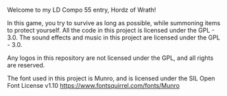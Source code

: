 Welcome to my LD Compo 55 entry, Hordz of Wrath!

In this game, you try to survive as long as possible, while summoning items to protect yourself.
All the code in this project is licensed under the GPL - 3.0.
The sound effects and music in this project are licensed under the GPL - 3.0.

Any logos in this repository are not licensed under the GPL, and all rights are reserved.

The font used in this project is Munro, and is licensed under the SIL Open Font License v1.10
https://www.fontsquirrel.com/fonts/Munro